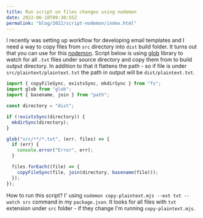 ```yaml
---
title: Run script on files changes using nodemon
date: 2022-06-10T09:30:55Z
permalink: "blog/2022/script-nodemon/index.html"
---
```


I recently was setting up workflow for developing email templates and I need a way to copy files from `src` directory into `dist` build folder. It turns out that you can use for this [nodemon](https://nodemon.io/). Script below is using [glob](https://www.npmjs.com/package/glob) library to watch for all `.txt` files under source directory and copy them from to build output directory. In addition to that it flattens the path - so if file is under `src/plaintext/plaintext.txt` the path in output will be `dist/plaintext.txt`.

```js
import { copyFileSync, existsSync, mkdirSync } from "fs";
import glob from "glob";
import { basename, join } from "path";

const directory = "dist";

if (!existsSync(directory)) {
  mkdirSync(directory);
}

glob("src/**/*.txt", (err, files) => {
  if (err) {
    console.error("Error", err);
  }

  files.forEach((file) => {
    copyFileSync(file, join(directory, basename(file)));
  });
});
```

How to run this script? I' using `nodemon copy-plaintext.mjs --ext txt --watch src` command in my `package.json`. It looks for all files with `txt` extension under `src` folder - if they change I'm running `copy-plaintext.mjs`.
